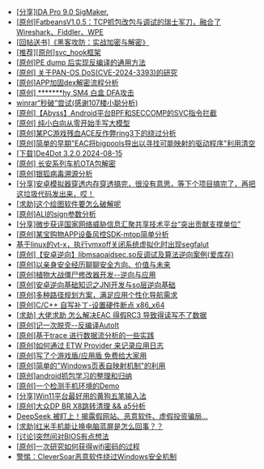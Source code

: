 + [[分享]IDA Pro 9.0 SigMaker.](https://bbs.kanxue.com/thread-282836.htm)
+ [[原创]FatbeansV1.0.5：TCP抓包改包与调试的瑞士军刀，融合了Wireshark、Fiddler、WPE](https://bbs.kanxue.com/thread-284571.htm)
+ [[回帖送书]《黑客攻防：实战加密与解密》](https://bbs.kanxue.com/thread-214470.htm)
+ [[推荐][原创]svc_hook框架](https://bbs.kanxue.com/thread-284713.htm)
+ [[原创]PE dump 后实现反编译的通用方法](https://bbs.kanxue.com/thread-284958.htm)
+ [[原创] 关于PAN-OS DoS(CVE-2024-3393)的研究](https://bbs.kanxue.com/thread-285157.htm)
+ [[原创]APP加固dex解密流程分析](https://bbs.kanxue.com/thread-280609.htm)
+ [[原创] *******hy SM4 白盒 DFA攻击](https://bbs.kanxue.com/thread-285313.htm)
+ [winrar“秒破”尝试(感谢107楼小聪分析)](https://bbs.kanxue.com/thread-98684.htm)
+ [[原创]【Abyss】Android平台BPF和SECCOMP的SVC指令拦截](https://bbs.kanxue.com/thread-285339.htm)
+ [[原创] 纯小白向从零开始手写大模型](https://bbs.kanxue.com/thread-285388.htm)
+ [[原创]某PC游戏残血ACE反作弊ring3下的绕过分析](https://bbs.kanxue.com/thread-284667.htm)
+ [[原创]简单的早期"EAC将bigpools导出以寻找可能映射的驱动程序"利用清空](https://bbs.kanxue.com/thread-285355.htm)
+ [[下载]De4Dot 3.2.0 2024-08-15](https://bbs.kanxue.com/thread-285295.htm)
+ [[原创]  长安系列车机OTA包解密](https://bbs.kanxue.com/thread-285256.htm)
+ [[原创]银狐病毒溯源分析](https://bbs.kanxue.com/thread-285336.htm)
+ [[分享]安卓模拟器穿透内存穿透搞完，很没有意思，等下个项目搞完了，再把这垃圾代码发出来，哎！](https://bbs.kanxue.com/thread-278019.htm)
+ [[求助]这个绘图软件要怎么破解呢](https://bbs.kanxue.com/thread-285422.htm)
+ [[原创]ALI的sign参数分析](https://bbs.kanxue.com/thread-284292.htm)
+ [[分享]微步获评国家网络威胁信息汇聚共享技术平台“突出贡献支撑单位”](https://bbs.kanxue.com/thread-285426.htm)
+ [[原创]某宝购物APP设备风控SDK-mtop简单分析](https://bbs.kanxue.com/thread-284241.htm)
+ [基于linux的vt-x，执行vmxoff关闭系统虚拟化时出现segfalut](https://bbs.kanxue.com/thread-284899.htm)
+ [[原创]【安卓逆向】libmsaoaidsec.so反调试及算法逆向案例(爱库存)](https://bbs.kanxue.com/thread-284816.htm)
+ [[原创]以亲身安全经历聊聊安全方向、价值与未来](https://bbs.kanxue.com/thread-285407.htm)
+ [[原创]植物大战僵尸修改器开发--逆向与应用](https://bbs.kanxue.com/thread-284929.htm)
+ [[原创]安卓逆向基础知识之JNI开发与so层逆向基础](https://bbs.kanxue.com/thread-285362.htm)
+ [[原创]多种路径规划方案，满足应用个性化导航需求](https://bbs.kanxue.com/thread-285427.htm)
+ [[原创]C/C++ 自写补丁-设置硬件断点 x86_x64](https://bbs.kanxue.com/thread-283839.htm)
+ [[求助] 大佬求助 怎么解决EAC 得假RC3 导致得读写不了数据](https://bbs.kanxue.com/thread-283502.htm)
+ [[原创]记一次脱壳--反编译AutoIt](https://bbs.kanxue.com/thread-285274.htm)
+ [[原创]基于trace 进行数据流分析的一些实践](https://bbs.kanxue.com/thread-285243.htm)
+ [[原创]如何通过 ETW Provider 来记录应用日志](https://bbs.kanxue.com/thread-285428.htm)
+ [[原创]写了个游戏盾/应用盾 免费给大家用](https://bbs.kanxue.com/thread-284616.htm)
+ [[原创]简单的"Windows页表自映射机制"的利用](https://bbs.kanxue.com/thread-285332.htm)
+ [[原创]android抓包学习的整理和归纳](https://bbs.kanxue.com/thread-267940.htm)
+ [[原创]一个检测手机环境的Demo](https://bbs.kanxue.com/thread-274218.htm)
+ [[分享]Win11平台最好用的黄狗五笔输入法](https://bbs.kanxue.com/thread-284037.htm)
+ [[原创]大众DP BR X8跳转清理 && a5分析](https://bbs.kanxue.com/thread-285143.htm)
+ [DeepSeek 被盯上！揭露假网站、恶意软件、虚假投资骗局...](https://bbs.kanxue.com/thread-285432.htm)
+ [[求助]红米手机能让换电脑蓝屏是怎么回事？？](https://bbs.kanxue.com/thread-285431.htm)
+ [[讨论]突然间对BIOS有点想法](https://bbs.kanxue.com/thread-285321.htm)
+ [[原创]一次研究如何获得wifi密码的过程](https://bbs.kanxue.com/thread-285383.htm)
+ [警惕：CleverSoar恶意软件绕过Windows安全机制](https://bbs.kanxue.com/thread-285434.htm)
